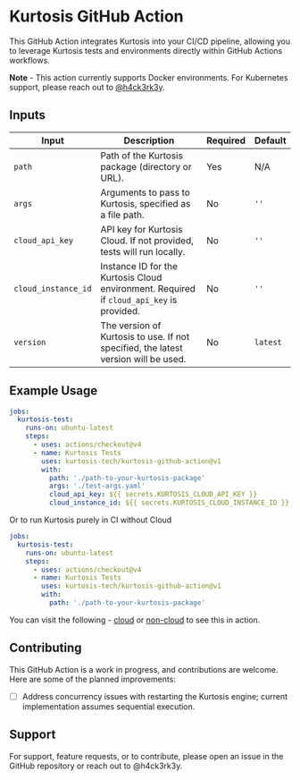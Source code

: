 # Kurtosis GitHub Action

This GitHub Action integrates Kurtosis into your CI/CD pipeline, allowing you to leverage Kurtosis tests and environments directly within GitHub Actions workflows.

**Note** - This action currently supports Docker environments. For Kubernetes support, please reach out to [@h4ck3rk3y](https://github.com/h4ck3rk3y).

## Inputs

| Input              | Description                                                                                     | Required | Default        |
|--------------------|-------------------------------------------------------------------------------------------------|----------|----------------|
| `path`             | Path of the Kurtosis package (directory or URL).                                                | Yes      | N/A            |
| `args`             | Arguments to pass to Kurtosis, specified as a file path.                                        | No       | `''`           |
| `cloud_api_key`    | API key for Kurtosis Cloud. If not provided, tests will run locally.                            | No       | `''`           |
| `cloud_instance_id`| Instance ID for the Kurtosis Cloud environment. Required if `cloud_api_key` is provided.        | No       | `''`           |
| `version`          | The version of Kurtosis to use. If not specified, the latest version will be used.              | No       | `latest`       |


## Example Usage

```yaml
jobs:
  kurtosis-test:
    runs-on: ubuntu-latest
    steps:
      - uses: actions/checkout@v4
      - name: Kurtosis Tests
        uses: kurtosis-tech/kurtosis-github-action@v1
        with:
          path: './path-to-your-kurtosis-package'
          args: './test-args.yaml'
          cloud_api_key: ${{ secrets.KURTOSIS_CLOUD_API_KEY }}
          cloud_instance_id: ${{ secrets.KURTOSIS_CLOUD_INSTANCE_ID }}
```

Or to run Kurtosis purely in CI without Cloud

```yaml
jobs:
  kurtosis-test:
    runs-on: ubuntu-latest
    steps:
      - uses: actions/checkout@v4
      - name: Kurtosis Tests
        uses: kurtosis-tech/kurtosis-github-action@v1
        with:
          path: './path-to-your-kurtosis-package'
```

You can visit the following - [cloud](https://github.com/kurtosis-tech/mern-package/pull/16) or [non-cloud](https://github.com/kurtosis-tech/mern-package/pull/15) to see this in action.

## Contributing

This GitHub Action is a work in progress, and contributions are welcome. Here are some of the planned improvements:

- [ ] Address concurrency issues with restarting the Kurtosis engine; current implementation assumes sequential execution.

## Support

For support, feature requests, or to contribute, please open an issue in the GitHub repository or reach out to @h4ck3rk3y.